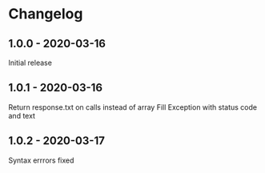 # Changelog

## 1.0.0 - 2020-03-16

Initial release

## 1.0.1 - 2020-03-16

Return response.txt on calls instead of array
Fill Exception with status code and text

## 1.0.2 - 2020-03-17

Syntax errrors fixed